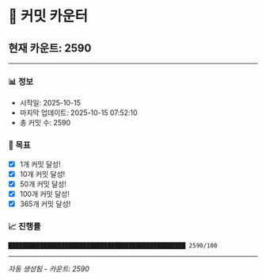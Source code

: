 # 🔢 커밋 카운터

## 현재 카운트: 2590

---

### 📊 정보
- 시작일: 2025-10-15
- 마지막 업데이트: 2025-10-15 07:52:10
- 총 커밋 수: 2590

### 🎯 목표
- [x] 1개 커밋 달성!
- [x] 10개 커밋 달성!
- [x] 50개 커밋 달성!
- [x] 100개 커밋 달성!
- [x] 365개 커밋 달성!

### 📈 진행률
```
██████████████████████████████████████████████████ 2590/100
```

---
*자동 생성됨 - 카운트: 2590*
